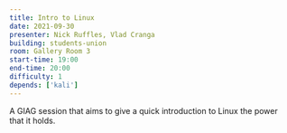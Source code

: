 ```yaml
---
title: Intro to Linux
date: 2021-09-30
presenter: Nick Ruffles, Vlad Cranga
building: students-union
room: Gallery Room 3
start-time: 19:00
end-time: 20:00
difficulty: 1
depends: ['kali']
---
```


A GIAG session that aims to give a quick introduction to Linux the power that it holds.